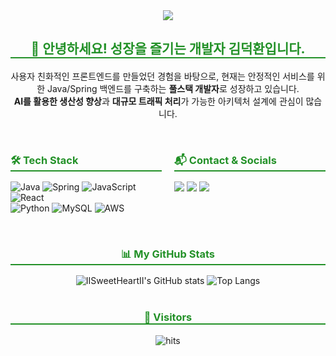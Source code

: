 <div align="center">
  <a href="https://github.com/IISweetHeartII">
    <img src="https://capsule-render.vercel.app/api?type=waving&color=auto&height=250&section=header&text=IISweetHeartII&fontSize=90" />
  </a>
</div>

<div align="center"> 
  <h2 style="border-bottom: 2px solid #239128; color: #239128;">👋 안녕하세요! 성장을 즐기는 개발자 김덕환입니다.</h2>
  <p>사용자 친화적인 프론트엔드를 만들었던 경험을 바탕으로, 현재는 안정적인 서비스를 위한 Java/Spring 백엔드를 구축하는 <b>풀스택 개발자</b>로 성장하고 있습니다.<br>
  <b>AI를 활용한 생산성 향상</b>과 <b>대규모 트래픽 처리</b>가 가능한 아키텍처 설계에 관심이 많습니다.</p>
</div>

<br>

<div style="display: flex; justify-content: space-between;">
  <div style="width: 48%;">
    <h3 style="border-bottom: 2px solid #239128; color: #239128;">🛠️ Tech Stack</h3>
    <p>
      <img src="https://img.shields.io/badge/Java-007396?style=for-the-badge&logo=java&logoColor=white" alt="Java"/>
      <img src="https://img.shields.io/badge/Spring-6DB33F?style=for-the-badge&logo=spring&logoColor=white" alt="Spring"/>
      <img src="https://img.shields.io/badge/JavaScript-F7DF1E?style=for-the-badge&logo=javascript&logoColor=black" alt="JavaScript"/>
      <img src="https://img.shields.io/badge/React-61DAFB?style=for-the-badge&logo=react&logoColor=black" alt="React"/>
      <br>
      <img src="https://img.shields.io/badge/Python-3776AB?style=for-the-badge&logo=python&logoColor=white" alt="Python"/>
      <img src="https://img.shields.io/badge/MySQL-4479A1?style=for-the-badge&logo=mysql&logoColor=white" alt="MySQL"/>
      <img src="https://img.shields.io/badge/Amazon_AWS-232F3E?style=for-the-badge&logo=amazonaws&logoColor=white" alt="AWS"/>
    </p>
  </div>
  <div style="width: 48%;">
    <h3 style="border-bottom: 2px solid #239128; color: #239128;">📬 Contact & Socials</h3>
    <p>
      <a href="mailto:sachi009955@gmail.com"><img src="https://img.shields.io/badge/Gmail-D14836?style=for-the-badge&logo=gmail&logoColor=white"></a>
      <a href="여기에-블로그-URL-입력"><img src="https://img.shields.io/badge/Tistory-000000?style=for-the-badge&logo=tistory&logoColor=white"></a>
      <a href="여기에-링크드인-URL-입력"><img src="https://img.shields.io/badge/LinkedIn-0077B5?style=for-the-badge&logo=linkedin&logoColor=white"></a>
    </p>
  </div>
</div>

<br>

<div align="center">
  <h3 style="border-bottom: 2px solid #239128; color: #239128;">📊 My GitHub Stats</h3>
  <img src="https://github-readme-stats.vercel.app/api?username=IISweetHeartII&show_icons=true&theme=tokyonight&hide_border=true&border_radius=10" alt="IISweetHeartII's GitHub stats" />
  <img src="https://github-readme-stats.vercel.app/api/top-langs/?username=IISweetHeartII&layout=compact&theme=tokyonight&hide_border=true&border_radius=10" alt="Top Langs" />
</div>

<br>

<div align="center">
  <h3 style="border-bottom: 2px solid #239128; color: #239128;">👀 Visitors</h3>
  <img src="https://hits.seeyoufarm.com/api/count/incr/badge.svg?url=https%3A%2F%2Fgithub.com%2FIISweetHeartII&count_bg=%2379C83D&title_bg=%23555555&icon=&icon_color=%23E7E7E7&title=hits&edge_flat=false" alt="hits"/>
</div>
